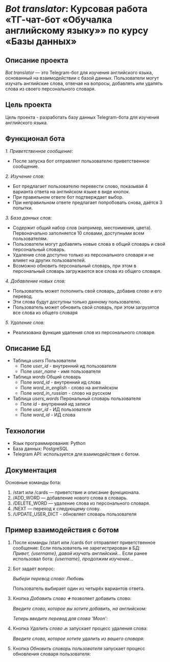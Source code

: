 # *Bot translator*: Курсовая работа «ТГ-чат-бот «Обучалка английскому языку»» по курсу «Базы данных»

## Описание проекта
*Bot translator* — это Telegram-бот для изучения английского языка, основанный на взаимодействии с базой данных. Пользователи могут изучать английские слова, отвечая на вопросы, добавлять или удалять слова из своего персонального словаря.

## Цель проекта
Цель проекта - разработать базу данных Telegram-бота для изучения английского языка.

## Функционал бота
*1. Приветственное сообщение:*
- После запуска бот отправляет пользователю приветственное сообщение.

*2. Изучение слов:*
- Бот предлагает пользователю перевести слово, показывая 4 варианта ответа на английском языке в виде кнопок.
- При правильном ответе бот подтверждает выбор.
- При неправильном ответе предлагает попробовать снова, даётся 3 попытки.
  
*3. База данных слов:*
- Содержит общий набор слов (например, местоимения, цвета). Первоначально заполняется 10 словами, доступными всем пользователям.
- Пользователи могут добавлять новые слова в общий словарь и свой персональный словарь.
- Удаление слов доступно только из персонального словаря и не влияет на других пользователей.
- Возможно обновить персональный словарь, при этом в персональный словарь загружаются все слова из общего словаря.
  
*4. Добавление новых слов:*
- Пользователь может пополнить свой словарь, добавив слово и его перевод.
- Эти слова будут доступны только данному пользователю. 
- Пользователь может обновить свой словарь, при этом загрузятся все слова из общего словаря
  
*5. Удаление слов:*
- Реализована функция удаления слов из персонального словаря.

## Описание БД
- Таблица *users* Пользователи
  - Поле *user_id* - внутренний ид пользователя
  - Поле *user_name* - имя пользователя
- Таблица *words* Общий словарь
  - Поле *word_id* - внутренний ид слова
  - Поле *word_in_english* - слово на английском
  - Поле *word_in_russian* - слово на русском
- Таблица *users_words* Перональный словарь пользователя
  - Поле *id* - внутренний ид записи
  - Поле *user_id* - ИД пользователя
  - Поле *word_id* - ИД слова
  
## Технологии
- Язык программирования: Python
- База данных: PostgreSQL
- Telegram API: используется для взаимодействия с ботом.
  
## Документация
Основные команды бота:
1. /start или /cards — приветствие и описание функционала.
2. /ADD_WORD — добавление нового слова в словарь.
3. /DELETE_WORD — удаление слова из персонального словаря.
4. /NEXT — переход к следующему слову.
5. /UPDATE_USER_DICT - обновляет словарь пользователя

## Пример взаимодействия с ботом
1. После команды /start или /cards бот отправляет приветственное сообщение:
Если пользователь не зарегистрирован в БД:   
*Привет, {username}, давай изучать английский...*
Если ранее использовал бота: 
*{username}, продолжим изучение...*


2. Бот задаёт вопрос:

   *Выбери перевод слова: Любовь*

   Пользователь выбирает один из четырёх вариантов ответа.

3. Кнопка *Добавить слово ➕* позволяет добавить слово:
   
   *Введите слово, которое вы хотите добавить, на английском:*

   *Теперь введите перевод для слова 'Moon':*

4. Кнопка *Удалить слово 🔙* запускает процесс удаления слова:
   
   *Введите слово, которое хотите удалить из вашего словаря:*

5. Кнопка *Обновить словарь пользователя* запускает процесс обновления словаря пользователя:

